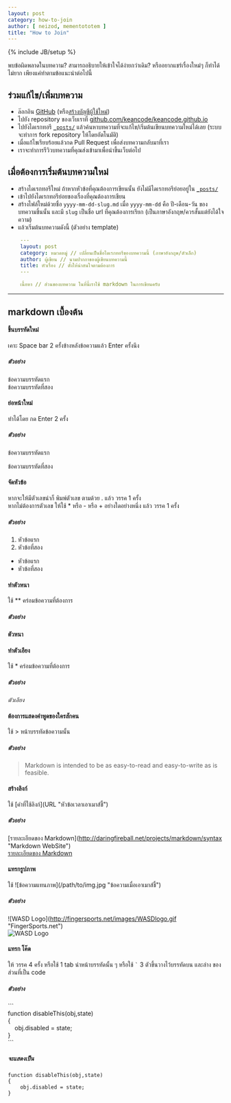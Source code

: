 ```yaml
---
layout: post
category: how-to-join
author: [ neizod, mementototem ]
title: "How to Join"
---
```

{% include JB/setup %}

พบข้อผิดพลาดในบทความ? สามารถอธิบายให้เข้าใจได้ง่ายกว่าเดิม? หรืออยากแชร์เรื่องใหม่ๆ ก็ทำได้ไม่ยาก เพียงแค่ทำตามข้อแนะนำต่อไปนี้

## ร่วมแก้ไข/เพิ่มบทความ

- ล๊อกอิน [GitHub](https://github.com/login) (หรือ[สร้างบัญชีผู้ใช้ใหม่](https://github.com/signup/free))
- ไปยัง repository ของเว็บเราที่ [github.com/keancode/keancode.github.io](http://github.com/keancode/keancode.github.io/)
- ไปยังไดเรกทอรี [`_posts/`](https://github.com/keancode/keancode.github.io/tree/master/_posts) แล้วค้นหาบทความที่จะแก้ไข/เริ่มต้นเขียนบทความใหม่ได้เลย (ระบบจะทำการ fork repository ให้โดยอัตโนมัติ)
- เมื่อแก้ไขเรียบร้อยแล้วกด Pull Request เพื่อส่งบทความกลับมาที่เรา
- เราจะทำการรีวิวบทความที่คุณส่งเข้ามาเพื่อนำขึ้นเว็บต่อไป

## เมื่อต้องการเริ่มต้นบทความใหม่

- สร้างไดเรกทอรีใหม่ ถ้าหากหัวข้อที่คุณต้องการเขียนนั้น ยังไม่มีไดเรกทอรีย่อยอยู่ใน [`_posts/`](https://github.com/keancode/keancode.github.io/tree/master/_posts)
- เข้าไปยังไดเรกทอรีย่อยของเรื่องที่คุณต้องการเขียน
- สร้างไฟล์ใหม่ด้วยชื่อ `yyyy-mm-dd-slug.md` เมื่อ `yyyy-mm-dd` คือ ปี-เดือน-วัน ของบทความชิ้นนั้น และมี `slug` เป็นชื่อ url ที่คุณต้องการเรียก (เป็นภาษาอังกฤษ/ควรสั้นแต่ยังได้ใจความ)
- แล้วเริ่มต้นบทความดังนี้ (ตัวอย่าง template)

```yaml
    ---
    layout: post
    category: หมวดหมู่ // เปลี่ยนเป็นชื่อไดเรกทอรีของบทความนี้ (ภาษาอังกฤษ/ตัวเล็ก)
    author: ผู้เขียน // นามปากกาของผู้เขียนบทความนี้
    title: หัวเรื่อง // ตั้งให้น่าสนใจตามต้องการ
    ---

    เนื้อหา // ส่วนของบทความ ในที่นี้เราใช้ markdown ในการเขียนครับ
```

---

## markdown เบื้องต้น

#### ขึ้นบรรทัดใหม่

เคาะ Space bar 2 ครั้งข้างหลังข้อความแล้ว Enter ครั้งนึง

##### ตัวอย่าง

ข้อความบรรทัดแรก  
ข้อความบรรทัดที่สอง

#### ย่อหน้าใหม่

ทำได้โดย กด Enter 2 ครั้ง

##### ตัวอย่าง

ข้อความบรรทัดแรก

ข้อความบรรทัดที่สอง

#### จัดหัวข้อ
หากจะให้มีตัวเลขนำก็ พิมพ์ตัวเลข ตามด้วย . แล้ว วรรค 1 ครั้ง  
หากไม่ต้องการตัวเลข ให้ใช้ * หรือ - หรือ + อย่างใดอย่างหนึ่ง แล้ว วรรค 1 ครั้ง

##### ตัวอย่าง

1. หัวข้อแรก
2. หัวข้อที่สอง

- หัวข้อแรก
- หัวข้อที่สอง

#### ทำตัวหนา

ใช้ \*\* คร่อมข้อความที่ต้องการ

##### ตัวอย่าง

**ตัวหนา**

#### ทำตัวเอียง

ใช้ \* คร่อมข้อความที่ต้องการ

##### ตัวอย่าง

*ตัวเอียง*

#### ต้องการแสดงคำพูดของใครสักคน

ใช้ > หน้าบรรทัดข้อความนั้น

##### ตัวอย่าง

> Markdown is intended to be as easy-to-read and easy-to-write as is feasible.

#### สร้างลิงก์

ใช้ \[คำที่ใช้ลิงก์\]\(URL "หัวข้อเวลาเอาเมาส์ชี้"\)

##### ตัวอย่าง

\[รายละเอียดของ Markdown\]\(http://daringfireball.net/projects/markdown/syntax "Markdown WebSite"\)  
[รายละเอียดของ Markdown](http://daringfireball.net/projects/markdown/syntax "Markdown WebSite")

#### แทรกรูปภาพ

ใช้ \!\[ข้อความแทนภาพ\]\(/path/to/img.jpg "ข้อความเมื่อเอาเมาส์ชี้"\)

##### ตัวอย่าง

\!\[WASD Logo\]\(http://fingersports.net/images/WASDlogo.gif "FingerSports.net"\)  
![WASD Logo](http://fingersports.net/images/WASDlogo.gif "FingerSports.net")

#### แทรก โค๊ด

ให้ วรรค 4 ครั้ง หรือใช้ 1 tab นำหน้าบรรทัดนั้น ๆ หรือใช้ `` ` `` 3 ตัวขึ้นวางไว้บรรทัดบน และล่าง ของส่วนที่เป็น code

##### ตัวอย่าง

\`\`\`  
function disableThis(obj,state)  
{  
&nbsp;&nbsp;&nbsp;&nbsp;obj.disabled = state;  
}  
\`\`\`

##### จะแสดงเป็น

```
function disableThis(obj,state)
{
    obj.disabled = state;
}
```
